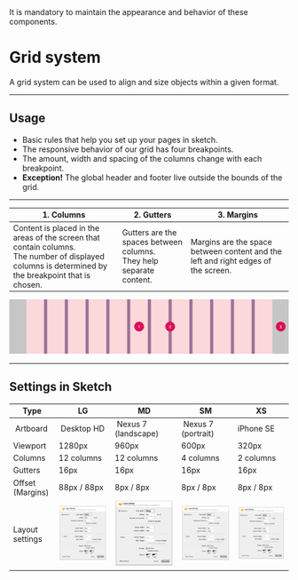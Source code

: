 <AlertWarning alertHeadline="Not modifiable">
It is mandatory to maintain the appearance and behavior of these components.
</AlertWarning>

# Grid system

A grid system can be used to align and size objects within a given format.

---

## Usage

- Basic rules that help you set up your pages in sketch.
- The responsive behavior of our grid has four breakpoints.
- The amount, width and spacing of the columns change with each breakpoint.
- **Exception!** The global header and footer live outside the bounds of the grid.

---

|  1. Columns | 2. Gutters | 3. Margins |
|--|--|--|
| Content is placed in the areas of the screen that contain columns.<br> The number of displayed columns is determined by the breakpoint that is chosen. | Gutters are the spaces between columns.<br> They help separate content. | Margins are the space between content and the left and right edges of the screen. |

![Grid Setup](assets/grid-system-setup@1x.png)

---

## Settings in Sketch

| Type | LG | MD | SM  | XS |
|--|--|--|--|--|
| Artboard | Desktop HD | Nexus 7 (landscape) | Nexus 7 (portrait) | iPhone SE |
| Viewport | 1280px | 960px | 600px | 320px |
| Columns | 12 columns | 12 columns | 4 columns | 2 columns |
| Gutters | 16px | 16px | 16px | 16px |
| Offset (Margins) | 88px / 88px | 8px / 8px | 8px / 8px | 8px / 8px |
| Layout settings | ![LG Layout](assets/sketch_layout_LG@1x.png) | ![MD Layout](assets/sketch_layout_MD@1x.png) | ![SM Layout](assets/sketch_layout_SM@1x.png) | ![XS Layout](assets/sketch_layout_XS@1x.png) |
